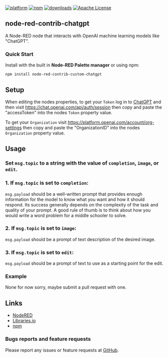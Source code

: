 [![platform](https://img.shields.io/badge/platform-Node--RED-red)](https://nodered.org)
[![npm](https://img.shields.io/npm/v/node-red-contrib-custom-chatgpt.svg)](https://www.npmjs.com/package/node-red-contrib-custom-chatgpt)
[![downloads](https://img.shields.io/npm/dt/node-red-contrib-custom-chatgpt.svg)](https://www.npmjs.com/package/node-red-contrib-custom-chatgpt)
[![Apache License](https://img.shields.io/badge/license-Apache-blue.svg)](https://github.com/HaroldPetersInskipp/node-red-contrib-chatgpt/blob/main/LICENSE)

## node-red-contrib-chatgpt

A Node-RED node that interacts with OpenAI machine learning models like "ChatGPT".

### Quick Start

Install with the built in <b>Node-RED Palette manager</b> or using npm:
```
npm install node-red-contrib-custom-chatgpt
```

## Setup

When editing the nodes properties, to get your `Token` log in to [ChatGPT](https://chat.openai.com/chat) and then visit https://chat.openai.com/api/auth/session then copy and paste the "accessToken" into the nodes `Token` property value.

To get your `Organization` visit https://platform.openai.com/account/org-settings then copy and paste the "OrganizationID" into the nodes `Organization` property value.

## Usage

### Set `msg.topic` to a string with the value of `completion`, `image`, or `edit`.

### 1. If `msg.topic` is set to `completion`:

`msg.payload` should be a well-written prompt that provides enough information for the model to know what you want and how it should respond. Its success generally depends on the complexity of the task and quality of your prompt. A good rule of thumb is to think about how you would write a word problem for a middle schooler to solve.

### 2. If `msg.topic` is set to `image`:

`msg.payload` should be a prompt of text description of the desired image.

### 3. If `msg.topic` is set to `edit`:

`msg.payload` should be a prompt of text to use as a starting point for the edit.

### Example

None for now sorry, maybe submit a pull request with one.

## Links

* [NodeRED](https://flows.nodered.org/node/node-red-contrib-custom-chatgpt)
* [Libraries.io](https://libraries.io/npm/node-red-contrib-custom-chatgpt)
* [npm](https://www.npmjs.com/package/node-red-contrib-custom-chatgpt)

### Bugs reports and feature requests

Please report any issues or feature requests at <a href="https://github.com/HaroldPetersInskipp/node-red-contrib-chatgpt/issues">GitHub</a>.
